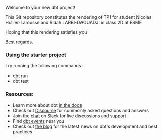Welcome to your new dbt project!

This Git repository constitutes the rendering of TP1 for student Nicolas Hollier-Larousse and Ridah LARBI-DAOUADJI in class 2D at ESME

Hoping that this rendering satisfies you

Best regards.


### Using the starter project

Try running the following commands:
- dbt run
- dbt test


### Resources:
- Learn more about dbt [in the docs](https://docs.getdbt.com/docs/introduction)
- Check out [Discourse](https://discourse.getdbt.com/) for commonly asked questions and answers
- Join the [chat](https://community.getdbt.com/) on Slack for live discussions and support
- Find [dbt events](https://events.getdbt.com) near you
- Check out [the blog](https://blog.getdbt.com/) for the latest news on dbt's development and best practices
